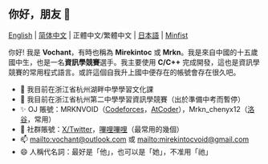 ## 你好，朋友 👋

[English](README.md) | [简体中文](README_zh_Hans.md) | 正體中文/繁體中文 | [日本語](README_ja.md) | [Minfist](README_mf.md)

你好! 我是 **Vochant**，有時也稱為 **Mirekintoc** 或 **Mrkn**。我是來自中國的十五歲國中生，也是一名**資訊學競賽**選手。我主要使用 **C/C++** 完成開發，這也是資訊學競賽的常用程式語言。或許這個自我升上國中便存在的帳號會存在很久吧。

- 🌱 我目前在浙江省杭州湖畔中學學習文化課
- 🥇 我目前在浙江省杭州第二中學學習資訊學競賽（出於準備中考而暫停）
- ✨ OJ 賬號：MRKNVOID（[Codeforces](https://codeforces.com/profile/MRKNVOID)，[AtCoder](https://atcoder.jp/users/MRKNVOID)），Mrkn_chenyx12（[洛谷](https://www.luogu.com/user/556000)，常用）
- 📣 社群賬號：[X/Twitter](https://x.com/mirekintoc)，[嗶哩嗶哩](https://space.bilibili.com/660602059)（最常用的幾個）
- 📫 <mailto:vochant@outlook.com> 或 <mailto:mirekintocvoid@gmail.com>
- 😄 人稱代名詞：最好是「他」，也可以是「她」，不准用「祂」
